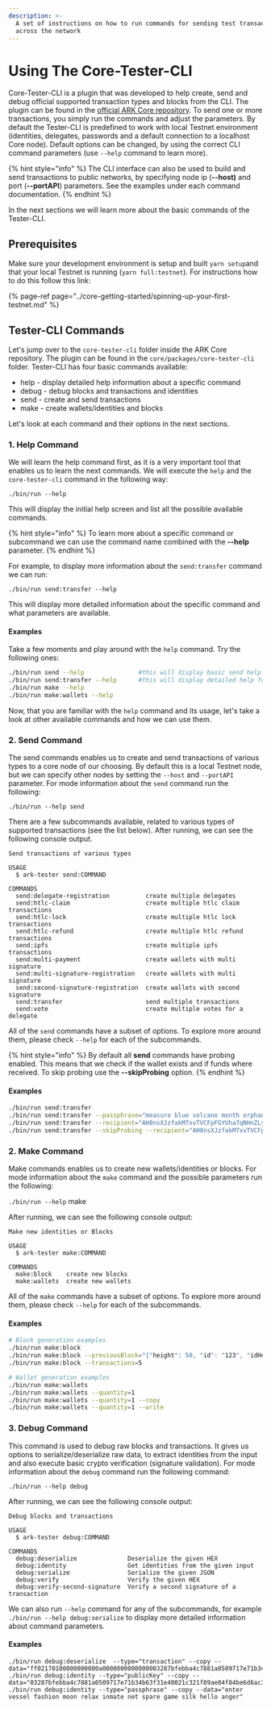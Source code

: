 ```yaml
---
description: >-
  A set of instructions on how to run commands for sending test transactions
  across the network
---
```


# Using The Core-Tester-CLI

Core-Tester-CLI  is a plugin that was developed to help create, send and debug official supported transaction types and blocks from the CLI. The plugin can be found in the [official ARK Core repository](https://github.com/arkecosystem/core). To send one or more transactions, you simply run the commands and adjust the parameters. By default the Tester-CLI is predefined to work with local Testnet environment \(identities, delegates, passwords and a default connection to a localhost Core node\). Default options can be changed, by using the correct CLI command parameters \(use `--help` command to learn more\).

{% hint style="info" %}
The CLI interface can also be used to build and send transactions to public networks, by specifying node ip \(**--host\)** and port \(**--portAPI**\) parameters. See the examples under each command documentation.
{% endhint %}

In the next sections we will learn more about the basic commands of the Tester-CLI.

## Prerequisites

Make sure your development environment is setup and built `yarn setup`and that your local Testnet is running \(`yarn full:testnet`\). For instructions how to do this follow this link:

{% page-ref page="../core-getting-started/spinning-up-your-first-testnet.md" %}

## Tester-CLI Commands

Let's jump over to the `core-tester-cli` folder inside the ARK Core repository. The plugin can be found in the `core/packages/core-tester-cli` folder. Tester-CLI has four basic commands available:

* help - display detailed help information about a specific command
* debug - debug blocks and transactions and identities
* send - create and send transactions
* make - create wallets/identities and blocks

Let's look at each command and their options in the next sections.

### 1. Help Command

We will learn the help command first, as it is a very important tool that enables us to learn the next commands. We will execute the `help` and the `core-tester-cli` command in the following way:

`./bin/run --help`

This will display the initial help screen and list all the possible available commands.

{% hint style="info" %}
To learn more about a specific command or subcommand we can use the command name combined with the **--help** parameter. 
{% endhint %}

For example, to display more information about the `send:transfer` command we can run:

`./bin/run send:transfer --help`

This will display more detailed information about the specific command and what parameters are available. 

#### Examples

Take a few moments and play around with the `help` command. Try the following ones:

```bash
./bin/run send --help               #this will display basic send help
./bin/run send:transfer --help      #this will display detailed help for send:transfer
./bin/run make --help
./bin/run make:wallets --help
```

Now, that you are familiar with the `help` command and its usage, let's take a look at other available commands and how we can use them.

### 2. Send Command

The send commands enables us to create and send transactions of various types to a core node of our choosing. By default this is a local Testnet node, but we can specify other nodes by setting the `--host` and `--portAPI` parameter. For mode information about the `send` command run the following:

`./bin/run --help send`

There are a few subcommands available, related to various types of supported transactions \(see the list below\). After running, we can see the following console output. 

```text
Send transactions of various types

USAGE
  $ ark-tester send:COMMAND

COMMANDS
  send:delegate-registration          create multiple delegates
  send:htlc-claim                     create multiple htlc claim transactions
  send:htlc-lock                      create multiple htlc lock transactions
  send:htlc-refund                    create multiple htlc refund transactions
  send:ipfs                           create multiple ipfs transactions
  send:multi-payment                  create wallets with multi signature
  send:multi-signature-registration   create wallets with multi signature
  send:second-signature-registration  create wallets with second signature
  send:transfer                       send multiple transactions
  send:vote                           create multiple votes for a delegate
```

All of the `send` commands have a subset of options. To explore more around them, please check `--help` for each of the subcommands.

{% hint style="info" %}
By default all **send** commands have probing enabled. This means that we check if the wallet exists and if funds where received. To skip probing  use the **--skipProbing** option. 
{% endhint %}

#### Examples

```bash
./bin/run send:transfer
./bin/run send:transfer --passphrase="measure blue volcano month orphan only cupboard found laugh peasant drama monitor" --number=2
./bin/run send:transfer --recipient="AH8nsXJzfakM7xvTVCFpFGYUha7qNHnZLy" --passphrase="measure blue volcano month orphan only cupboard found laugh peasant drama monitor" --number=2
./bin/run send:transfer --skipProbing --recipient="AH8nsXJzfakM7xvTVCFpFGYUha7qNHnZLy" --passphrase="measure blue volcano month orphan only cupboard found laugh peasant drama monitor" --number=2
```

### 2. Make Command

Make commands enables us to create new wallets/identities or blocks.  For mode information about the `make` command and the possible parameters run the following:

`./bin/run --help` make  
  
After running, we can see the following console output:

```text
Make new identities or Blocks

USAGE
  $ ark-tester make:COMMAND

COMMANDS
  make:block    create new blocks
  make:wallets  create new wallets
```

All of the `make` commands have a subset of options. To explore more around them, please check `--help` for each of the subcommands.

#### Examples

```bash
# Block generation examples
./bin/run make:block
./bin/run make:block --previousBlock="{"height": 50, "id": "123", "idHex": "7b"}"
./bin/run make:block --transactions=5

# Wallet generation examples
./bin/run make:wallets
./bin/run make:wallets --quantity=1
./bin/run make:wallets --quantity=1 --copy
./bin/run make:wallets --quantity=1 --write
```

### 3. Debug Command

This command is used to debug raw blocks and transactions. It gives us options to serialize/deserialize raw data, to extract identities from the input and also execute basic crypto verification \(signature validation\). For mode information about the `debug` command run the following command:

`./bin/run --help debug`

After running, we can see the following console output:

```text
Debug blocks and transactions

USAGE
  $ ark-tester debug:COMMAND

COMMANDS
  debug:deserialize              Deserialize the given HEX
  debug:identity                 Get identities from the given input
  debug:serialize                Serialize the given JSON
  debug:verify                   Verify the given HEX
  debug:verify-second-signature  Verify a second signature of a transaction
```

We can also run `--help` command for any of the subcommands, for example `./bin/run --help debug:serialize` to display more detailed information about command parameters.

#### Examples

```text
./bin/run debug:deserialize  --type="transaction" --copy --data="ff02170100000000000a0000000000000003287bfebba4c7881a0509717e71b34b63f31e40021c321f89ae04f84be6d6ac3780969800000000000000ab9041000000000000000017ee6703c6780c881f672256c08e5444930f2a8c149c637acdb299a575ec8ea762230904ff352dae7c486777790664a2d99ee43fbbaf2c40948dbcc829ad723e920ac91d91a928d1eb5500ca9aa6cfb8b376e743b8"
./bin/run debug:identity --type="publicKey" --copy --data="03287bfebba4c7881a0509717e71b34b63f31e40021c321f89ae04f84be6d6ac37"
./bin/run debug:identity --type="passphrase" --copy --data="enter vessel fashion moon relax inmate net spare game silk hello anger"
```

## 



